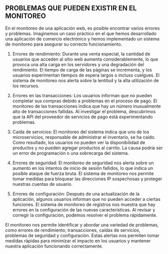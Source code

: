 ## PROBLEMAS QUE PUEDEN EXISTIR EN EL MONITOREO

En el monitoreo de una aplicación web, es posible encontrar varios errores y problemas. Imaginemos un caso práctico en el que hemos desarrollado una aplicación de comercio electrónico y hemos implementado un sistema de monitoreo para asegurar su correcto funcionamiento.

1. Errores de rendimiento: Durante una venta especial, la cantidad de usuarios que acceden al sitio web aumenta considerablemente, lo que provoca una alta carga en los servidores y una degradación del rendimiento. El tiempo de carga de las páginas se incrementa, y los usuarios experimentan tiempos de espera largos o incluso cuelgues. El sistema de monitoreo nos alerta sobre la lentitud y la alta utilización de los recursos.

2. Errores en las transacciones: Los usuarios informan que no pueden completar sus compras debido a problemas en el proceso de pago. El monitoreo de las transacciones indica que hay un número inusualmente alto de transacciones fallidas. Al investigar el problema, descubrimos que la API del proveedor de servicios de pago está experimentando problemas.

3. Caída de servicios: El monitoreo del sistema indica que uno de los microservicios, responsable de administrar el inventario, se ha caído. Como resultado, los usuarios no pueden ver la disponibilidad de productos y no pueden agregar productos al carrito. La causa podría ser un error de programación o una sobrecarga del sistema.

4. Errores de seguridad: El monitoreo de seguridad nos alerta sobre un aumento en los intentos de inicio de sesión fallidos, lo que indica un posible ataque de fuerza bruta. El sistema de monitoreo nos permite tomar medidas para bloquear las direcciones IP sospechosas y proteger nuestras cuentas de usuario.

5. Errores de configuración: Después de una actualización de la aplicación, algunos usuarios informan que no pueden acceder a ciertas funciones. El sistema de monitoreo de registros nos muestra que hay errores en la configuración de las nuevas características. Al revisar y corregir la configuración, podemos resolver el problema rápidamente.

El monitoreo nos permite identificar y abordar una variedad de problemas, como errores de rendimiento, transacciones, caídas de servicios, problemas de seguridad y configuración. Estas alertas nos permiten tomar medidas rápidas para minimizar el impacto en los usuarios y mantener nuestra aplicación funcionando correctamente.